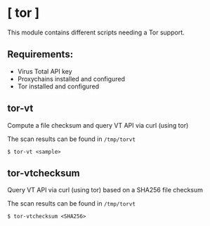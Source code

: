 # [ tor ]

This module contains different scripts needing a Tor support.

Requirements:
-------------

- Virus Total API key
- Proxychains installed and configured
- Tor installed and configured

## tor-vt

Compute a file checksum and query VT API via curl (using tor)

The scan results can be found in `/tmp/torvt`

```shell
$ tor-vt <sample>
```

## tor-vtchecksum

Query VT API via curl (using tor) based on a SHA256 file checksum

The scan results can be found in `/tmp/torvt`

```shell
$ tor-vtchecksum <SHA256>
```
